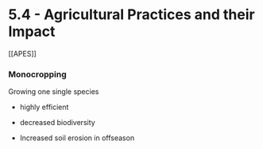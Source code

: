 # 5\.4 - Agricultural Practices and their Impact

[[APES]]

### Monocropping

Growing one single species

- highly efficient

- decreased biodiversity

- Increased soil erosion in offseason